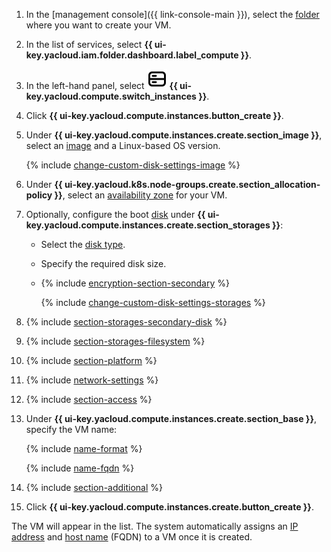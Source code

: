 1. In the [management console]({{ link-console-main }}), select the [folder](../../resource-manager/concepts/resources-hierarchy.md#folder) where you want to create your VM.
1. In the list of services, select **{{ ui-key.yacloud.iam.folder.dashboard.label_compute }}**.
1. In the left-hand panel, select ![image](../../_assets/console-icons/server.svg) **{{ ui-key.yacloud.compute.switch_instances }}**.
1. Click **{{ ui-key.yacloud.compute.instances.button_create }}**.
1. Under **{{ ui-key.yacloud.compute.instances.create.section_image }}**, select an [image](../concepts/image.md) and a Linux-based OS version.

    {% include [change-custom-disk-settings-image](../../_includes/compute/create/change-custom-disk-settings-image.md) %}

1. Under **{{ ui-key.yacloud.k8s.node-groups.create.section_allocation-policy }}**, select an [availability zone](../../overview/concepts/geo-scope.md) for your VM.
1. Optionally, configure the boot [disk](../concepts/disk.md) under **{{ ui-key.yacloud.compute.instances.create.section_storages }}**:

    * Select the [disk type](../concepts/disk.md#disks_types).
    * Specify the required disk size.
    * {% include [encryption-section-secondary](../../_includes/compute/encryption-section-secondary.md) %}

        {% include [change-custom-disk-settings-storages](../../_includes/compute/create/change-custom-disk-settings-storages.md) %}

1. {% include [section-storages-secondary-disk](../../_includes/compute/create/section-storages-secondary-disk.md) %}
1. {% include [section-storages-filesystem](../../_includes/compute/create/section-storages-filesystem.md) %}
1. {% include [section-platform](../../_includes/compute/create/section-platform.md) %}
1. {% include [network-settings](../../_includes/compute/create/section-network.md) %}
1. {% include [section-access](../../_includes/compute/create/section-access.md) %}
1. Under **{{ ui-key.yacloud.compute.instances.create.section_base }}**, specify the VM name:

    {% include [name-format](../../_includes/name-format.md) %}

    {% include [name-fqdn](../../_includes/compute/name-fqdn.md) %}

1. {% include [section-additional](../../_includes/compute/create/section-additional.md) %}
1. Click **{{ ui-key.yacloud.compute.instances.create.button_create }}**.

The VM will appear in the list. The system automatically assigns an [IP address](../../vpc/concepts/address.md) and [host name](../../vpc/concepts/address.md#fqdn) (FQDN) to a VM once it is created.